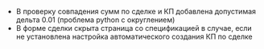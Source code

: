 - В проверку совпадения сумм по сделке и КП добавлена допустимая дельта 0.01 (проблема python с округлением)
- В форме сделки скрыта страница со спецификацией в случае, если не установлена настройка автоматического создания КП по сделке
